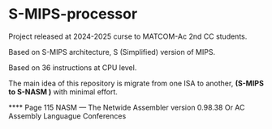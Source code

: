 # S-MIPS-processor

Project released at 2024-2025 curse to MATCOM-Ac 2nd CC students.

Based on S-MIPS architecture, S (Simplified) version of MIPS.

Based on 36 instructions at CPU level.

The main idea of this repository is migrate from one ISA to another, **(S-MIPS to S-NASM )** with minimal effort.




**** Page 115 NASM — The Netwide Assembler version 0.98.38
Or 
AC Assembly Languague Conferences
